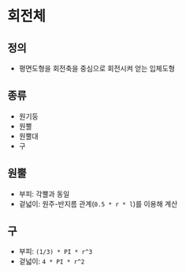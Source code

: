 # 회전체

## 정의

* 평면도형을 회전축을 중심으로 회전시켜 얻는 입체도형

## 종류

* 원기둥
* 원뿔
* 원뿔대
* 구

## 원뿔

* 부피: 각뿔과 동일
* 겉넓이: 원주-반지름 관계(`0.5 * r * l`)를 이용해 계산

## 구

* 부피: `(1/3) * PI * r^3`
* 겉넓이: `4 * PI * r^2`